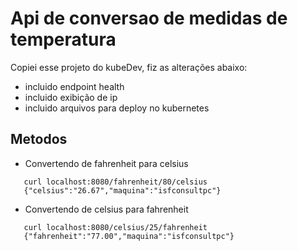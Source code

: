 # Api de conversao de medidas de temperatura

 Copiei esse projeto do kubeDev, fiz as alterações abaixo:

 - incluido endpoint health
 - incluido exibição de ip
 - incluido arquivos para deploy no kubernetes

## Metodos

 - Convertendo de fahrenheit para celsius

```shell
   curl localhost:8080/fahrenheit/80/celsius
   {"celsius":"26.67","maquina":"isfconsultpc"}
```

 - Convertendo de celsius para fahrenheit

```shell
   curl localhost:8080/celsius/25/fahrenheit
   {"fahrenheit":"77.00","maquina":"isfconsultpc"}
```